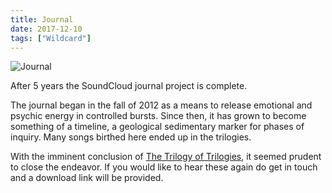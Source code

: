 ```yaml
---
title: Journal
date: 2017-12-10
tags: ["Wildcard"]
---
```


![Journal](/images/journal.jpg)

After 5 years the SoundCloud journal project is complete.

The journal began in the fall of 2012 as a means to release emotional and psychic energy in controlled bursts. Since then, it has grown to become something of a timeline, a geological sedimentary marker for phases of inquiry. Many songs birthed here ended up in the trilogies.

With the imminent conclusion of [The Trilogy of Trilogies](/2017/12/23/the-trilogy-of-trilogies), it seemed prudent to close the endeavor. If you would like to hear these again do get in touch and a download link will be provided.
